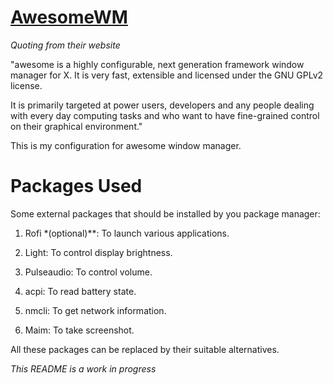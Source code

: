 # [AwesomeWM](https://awesomewm.org/)
 
*Quoting from their website*

  "awesome is a highly configurable, next generation framework window manager for X. It is very fast, extensible and licensed under the GNU GPLv2 license.

It is primarily targeted at power users, developers and any people dealing with every day computing tasks and who want to have fine-grained control on their graphical environment."

 This is my configuration for awesome window manager.
 
# Packages Used

Some external packages that should be installed by you package manager:

1. Rofi *(optional)**: To launch various applications.

2. Light: To control display brightness.

3. Pulseaudio: To control volume.

4. acpi: To read battery state.

5. nmcli: To get network information.

6. Maim: To take screenshot.

All these packages can be replaced by their suitable alternatives.

*This README is a work in progress*
